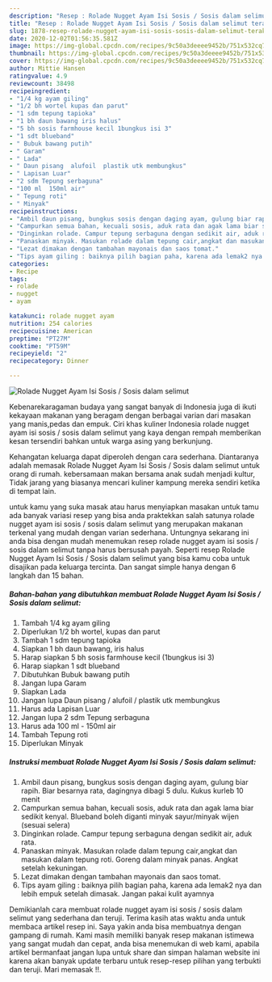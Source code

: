 ```yaml
---
description: "Resep : Rolade Nugget Ayam Isi Sosis / Sosis dalam selimut teraktual"
title: "Resep : Rolade Nugget Ayam Isi Sosis / Sosis dalam selimut teraktual"
slug: 1878-resep-rolade-nugget-ayam-isi-sosis-sosis-dalam-selimut-teraktual
date: 2020-12-02T01:56:35.581Z
image: https://img-global.cpcdn.com/recipes/9c50a3deeee9452b/751x532cq70/rolade-nugget-ayam-isi-sosis-sosis-dalam-selimut-foto-resep-utama.jpg
thumbnail: https://img-global.cpcdn.com/recipes/9c50a3deeee9452b/751x532cq70/rolade-nugget-ayam-isi-sosis-sosis-dalam-selimut-foto-resep-utama.jpg
cover: https://img-global.cpcdn.com/recipes/9c50a3deeee9452b/751x532cq70/rolade-nugget-ayam-isi-sosis-sosis-dalam-selimut-foto-resep-utama.jpg
author: Mittie Hansen
ratingvalue: 4.9
reviewcount: 38498
recipeingredient:
- "1/4 kg ayam giling"
- "1/2 bh wortel kupas dan parut"
- "1 sdm tepung tapioka"
- "1 bh daun bawang iris halus"
- "5 bh sosis farmhouse kecil 1bungkus isi 3"
- "1 sdt blueband"
- " Bubuk bawang putih"
- " Garam"
- " Lada"
- " Daun pisang  alufoil  plastik utk membungkus"
- " Lapisan Luar"
- "2 sdm Tepung serbaguna"
- "100 ml  150ml air"
- " Tepung roti"
- " Minyak"
recipeinstructions:
- "Ambil daun pisang, bungkus sosis dengan daging ayam, gulung biar rapih. Biar besarnya rata, dagingnya dibagi 5 dulu. Kukus kurleb 10 menit"
- "Campurkan semua bahan, kecuali sosis, aduk rata dan agak lama biar sedikit kenyal. Blueband boleh diganti minyak sayur/minyak wijen (sesuai selera)"
- "Dinginkan rolade. Campur tepung serbaguna dengan sedikit air, aduk rata."
- "Panaskan minyak. Masukan rolade dalam tepung cair,angkat dan masukan dalam tepung roti. Goreng dalam minyak panas. Angkat setelah kekuningan."
- "Lezat dimakan dengan tambahan mayonais dan saos tomat."
- "Tips ayam giling : baiknya pilih bagian paha, karena ada lemak2 nya dan lebih empuk setelah dimasak. Jangan pakai kulit ayamnya"
categories:
- Recipe
tags:
- rolade
- nugget
- ayam

katakunci: rolade nugget ayam 
nutrition: 254 calories
recipecuisine: American
preptime: "PT27M"
cooktime: "PT59M"
recipeyield: "2"
recipecategory: Dinner

---
```



![Rolade Nugget Ayam Isi Sosis / Sosis dalam selimut](https://img-global.cpcdn.com/recipes/9c50a3deeee9452b/751x532cq70/rolade-nugget-ayam-isi-sosis-sosis-dalam-selimut-foto-resep-utama.jpg)

Kebenarekaragaman budaya yang sangat banyak di Indonesia juga di ikuti kekayaan makanan yang beragam dengan berbagai varian dari masakan yang manis,pedas dan empuk. Ciri khas kuliner Indonesia rolade nugget ayam isi sosis / sosis dalam selimut yang kaya dengan rempah memberikan kesan tersendiri bahkan untuk warga asing yang berkunjung.




Kehangatan keluarga dapat diperoleh dengan cara sederhana. Diantaranya adalah memasak Rolade Nugget Ayam Isi Sosis / Sosis dalam selimut untuk orang di rumah. kebersamaan makan bersama anak sudah menjadi kultur, Tidak jarang yang biasanya mencari kuliner kampung mereka sendiri ketika di tempat lain.

untuk kamu yang suka masak atau harus menyiapkan masakan untuk tamu ada banyak variasi resep yang bisa anda praktekkan salah satunya rolade nugget ayam isi sosis / sosis dalam selimut yang merupakan makanan terkenal yang mudah dengan varian sederhana. Untungnya sekarang ini anda bisa dengan mudah menemukan resep rolade nugget ayam isi sosis / sosis dalam selimut tanpa harus bersusah payah.
Seperti resep Rolade Nugget Ayam Isi Sosis / Sosis dalam selimut yang bisa kamu coba untuk disajikan pada keluarga tercinta. Dan sangat simple hanya dengan 6 langkah dan 15 bahan.


<!--inarticleads1-->

##### Bahan-bahan yang dibutuhkan membuat Rolade Nugget Ayam Isi Sosis / Sosis dalam selimut:

1. Tambah 1/4 kg ayam giling
1. Diperlukan 1/2 bh wortel, kupas dan parut
1. Tambah 1 sdm tepung tapioka
1. Siapkan 1 bh daun bawang, iris halus
1. Harap siapkan 5 bh sosis farmhouse kecil (1bungkus isi 3)
1. Harap siapkan 1 sdt blueband
1. Dibutuhkan  Bubuk bawang putih
1. Jangan lupa  Garam
1. Siapkan  Lada
1. Jangan lupa  Daun pisang / alufoil / plastik utk membungkus
1. Harus ada  Lapisan Luar
1. Jangan lupa 2 sdm Tepung serbaguna
1. Harus ada 100 ml - 150ml air
1. Tambah  Tepung roti
1. Diperlukan  Minyak




<!--inarticleads2-->

##### Instruksi membuat  Rolade Nugget Ayam Isi Sosis / Sosis dalam selimut:

1. Ambil daun pisang, bungkus sosis dengan daging ayam, gulung biar rapih. Biar besarnya rata, dagingnya dibagi 5 dulu. Kukus kurleb 10 menit
1. Campurkan semua bahan, kecuali sosis, aduk rata dan agak lama biar sedikit kenyal. Blueband boleh diganti minyak sayur/minyak wijen (sesuai selera)
1. Dinginkan rolade. Campur tepung serbaguna dengan sedikit air, aduk rata.
1. Panaskan minyak. Masukan rolade dalam tepung cair,angkat dan masukan dalam tepung roti. Goreng dalam minyak panas. Angkat setelah kekuningan.
1. Lezat dimakan dengan tambahan mayonais dan saos tomat.
1. Tips ayam giling : baiknya pilih bagian paha, karena ada lemak2 nya dan lebih empuk setelah dimasak. Jangan pakai kulit ayamnya




Demikianlah cara membuat rolade nugget ayam isi sosis / sosis dalam selimut yang sederhana dan teruji. Terima kasih atas waktu anda untuk membaca artikel resep ini. Saya yakin anda bisa membuatnya dengan gampang di rumah. Kami masih memiliki banyak resep makanan istimewa yang sangat mudah dan cepat, anda bisa menemukan di web kami, apabila artikel bermanfaat jangan lupa untuk share dan simpan halaman website ini karena akan banyak update terbaru untuk resep-resep pilihan yang terbukti dan teruji. Mari memasak !!. 
